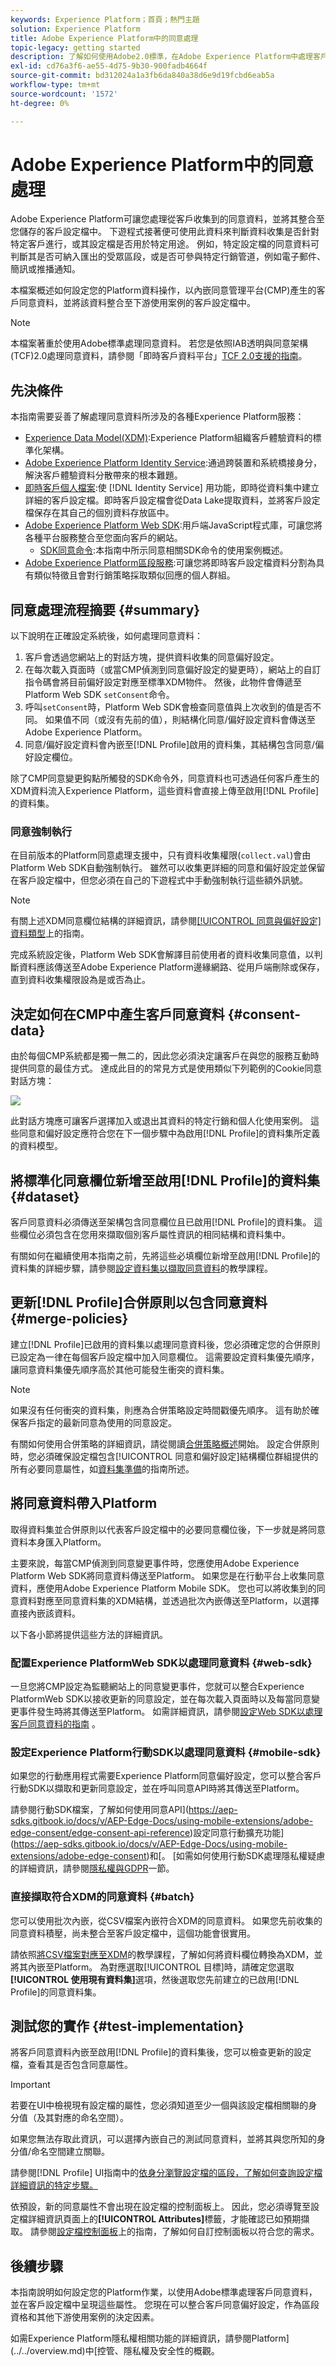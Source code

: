 ```yaml
---
keywords: Experience Platform；首頁；熱門主題
solution: Experience Platform
title: Adobe Experience Platform中的同意處理
topic-legacy: getting started
description: 了解如何使用Adobe2.0標準，在Adobe Experience Platform中處理客戶同意訊號。
exl-id: cd76a3f6-ae55-4d75-9b30-900fadb4664f
source-git-commit: bd312024a1a3fb6da840a38d6e9d19fcbd6eab5a
workflow-type: tm+mt
source-wordcount: '1572'
ht-degree: 0%

---
```


# Adobe Experience Platform中的同意處理

Adobe Experience Platform可讓您處理從客戶收集到的同意資料，並將其整合至您儲存的客戶設定檔中。 下遊程式接著便可使用此資料來判斷資料收集是否針對特定客戶進行，或其設定檔是否用於特定用途。 例如，特定設定檔的同意資料可判斷其是否可納入匯出的受眾區段，或是否可參與特定行銷管道，例如電子郵件、簡訊或推播通知。

本檔案概述如何設定您的Platform資料操作，以內嵌同意管理平台(CMP)產生的客戶同意資料，並將該資料整合至下游使用案例的客戶設定檔中。

>[!NOTE]
>
>本檔案著重於使用Adobe標準處理同意資料。 若您是依照IAB透明與同意架構(TCF)2.0處理同意資料，請參閱「即時客戶資料平台」[TCF 2.0支援的指南](../iab/overview.md)。

## 先決條件

本指南需要妥善了解處理同意資料所涉及的各種Experience Platform服務：

* [Experience Data Model(XDM)](../../../../xdm/home.md):Experience Platform組織客戶體驗資料的標準化架構。
* [Adobe Experience Platform Identity Service](../../../../identity-service/home.md):通過跨裝置和系統橋接身分，解決客戶體驗資料分散帶來的根本難題。
* [即時客戶個人檔案](../../../../profile/home.md):使 [!DNL Identity Service] 用功能，即時從資料集中建立詳細的客戶設定檔。即時客戶設定檔會從Data Lake提取資料，並將客戶設定檔保存在其自己的個別資料存放區中。
* [Adobe Experience Platform Web SDK](../../../../edge/home.md):用戶端JavaScript程式庫，可讓您將各種平台服務整合至您面向客戶的網站。
   * [SDK同意命令](../../../../edge/consent/supporting-consent.md):本指南中所示同意相關SDK命令的使用案例概述。
* [Adobe Experience Platform區段服務](../../../../segmentation/home.md):可讓您將即時客戶設定檔資料分割為具有類似特徵且會對行銷策略採取類似回應的個人群組。

## 同意處理流程摘要 {#summary}

以下說明在正確設定系統後，如何處理同意資料：

1. 客戶會透過您網站上的對話方塊，提供資料收集的同意偏好設定。
1. 在每次載入頁面時（或當CMP偵測到同意偏好設定的變更時），網站上的自訂指令碼會將目前偏好設定對應至標準XDM物件。 然後，此物件會傳遞至Platform Web SDK `setConsent`命令。
1. 呼叫`setConsent`時，Platform Web SDK會檢查同意值與上次收到的值是否不同。 如果值不同（或沒有先前的值），則結構化同意/偏好設定資料會傳送至Adobe Experience Platform。
1. 同意/偏好設定資料會內嵌至[!DNL Profile]啟用的資料集，其結構包含同意/偏好設定欄位。

除了CMP同意變更鈎點所觸發的SDK命令外，同意資料也可透過任何客戶產生的XDM資料流入Experience Platform，這些資料會直接上傳至啟用[!DNL Profile]的資料集。

### 同意強制執行

在目前版本的Platform同意處理支援中，只有資料收集權限(`collect.val`)會由Platform Web SDK自動強制執行。 雖然可以收集更詳細的同意和偏好設定並保留在客戶設定檔中，但您必須在自己的下遊程式中手動強制執行這些額外訊號。

>[!NOTE]
>
>有關上述XDM同意欄位結構的詳細資訊，請參閱[[!UICONTROL 同意與偏好設定]資料類型](../../../../xdm/data-types/consents.md)上的指南。

完成系統設定後，Platform Web SDK會解譯目前使用者的資料收集同意值，以判斷資料應該傳送至Adobe Experience Platform邊緣網路、從用戶端刪除或保存，直到資料收集權限設為是或否為止。

## 決定如何在CMP中產生客戶同意資料 {#consent-data}

由於每個CMP系統都是獨一無二的，因此您必須決定讓客戶在與您的服務互動時提供同意的最佳方式。 達成此目的的常見方式是使用類似下列範例的Cookie同意對話方塊：

![](../../../images/governance-privacy-security/consent/adobe/overview/consent-dialog.png)

此對話方塊應可讓客戶選擇加入或退出其資料的特定行銷和個人化使用案例。 這些同意和偏好設定應符合您在下一個步驟中為啟用[!DNL Profile]的資料集所定義的資料模型。

## 將標準化同意欄位新增至啟用[!DNL Profile]的資料集 {#dataset}

客戶同意資料必須傳送至架構包含同意欄位且已啟用[!DNL Profile]的資料集。 這些欄位必須包含在您用來擷取個別客戶屬性資訊的相同結構和資料集中。

有關如何在繼續使用本指南之前，先將這些必填欄位新增至啟用[!DNL Profile]的資料集的詳細步驟，請參閱[設定資料集以擷取同意資料](./dataset.md)的教學課程。

## 更新[!DNL Profile]合併原則以包含同意資料 {#merge-policies}

建立[!DNL Profile]已啟用的資料集以處理同意資料後，您必須確定您的合併原則已設定為一律在每個客戶設定檔中加入同意欄位。 這需要設定資料集優先順序，讓同意資料集優先順序高於其他可能發生衝突的資料集。

>[!NOTE]
>
>如果沒有任何衝突的資料集，則應為合併策略設定時間戳優先順序。 這有助於確保客戶指定的最新同意為使用的同意設定。

有關如何使用合併策略的詳細資訊，請從閱讀[合併策略概述](../../../../profile/merge-policies/overview.md)開始。 設定合併原則時，您必須確保設定檔包含[!UICONTROL 同意和偏好設定]結構欄位群組提供的所有必要同意屬性，如[資料集準備](./dataset.md)的指南所述。

## 將同意資料帶入Platform

取得資料集並合併原則以代表客戶設定檔中的必要同意欄位後，下一步就是將同意資料本身匯入Platform。

主要來說，每當CMP偵測到同意變更事件時，您應使用Adobe Experience Platform Web SDK將同意資料傳送至Platform。 如果您是在行動平台上收集同意資料，應使用Adobe Experience Platform Mobile SDK。 您也可以將收集到的同意資料對應至同意資料集的XDM結構，並透過批次內嵌傳送至Platform，以選擇直接內嵌該資料。

以下各小節將提供這些方法的詳細資訊。

### 配置Experience PlatformWeb SDK以處理同意資料 {#web-sdk}

一旦您將CMP設定為監聽網站上的同意變更事件，您就可以整合Experience PlatformWeb SDK以接收更新的同意設定，並在每次載入頁面時以及每當同意變更事件發生時將其傳送至Platform。 如需詳細資訊，請參閱[設定Web SDK以處理客戶同意資料的指南](./sdk.md) 。

### 設定Experience Platform行動SDK以處理同意資料 {#mobile-sdk}

如果您的行動應用程式需要Experience Platform同意偏好設定，您可以整合客戶行動SDK以擷取和更新同意設定，並在呼叫同意API時將其傳送至Platform。

請參閱行動SDK檔案，了解如何使用同意API](https://aep-sdks.gitbook.io/docs/v/AEP-Edge-Docs/using-mobile-extensions/adobe-edge-consent/edge-consent-api-reference)設定同意行動擴充功能](https://aep-sdks.gitbook.io/docs/v/AEP-Edge-Docs/using-mobile-extensions/adobe-edge-consent)和[。 [如需如何使用行動SDK處理隱私權疑慮的詳細資訊，請參閱[隱私權與GDPR](https://aep-sdks.gitbook.io/docs/v/AEP-Edge-Docs/resources/privacy-and-gdpr)一節。

### 直接擷取符合XDM的同意資料 {#batch}

您可以使用批次內嵌，從CSV檔案內嵌符合XDM的同意資料。 如果您先前收集的同意資料積壓，尚未整合至客戶設定檔中，這個功能會很實用。

請依照[將CSV檔案對應至XDM](../../../../ingestion/tutorials/map-a-csv-file.md)的教學課程，了解如何將資料欄位轉換為XDM，並將其內嵌至Platform。 為對應選取[!UICONTROL 目標]時，請確定您選取&#x200B;**[!UICONTROL 使用現有資料集]**&#x200B;選項，然後選取您先前建立的已啟用[!DNL Profile]的同意資料集。

## 測試您的實作 {#test-implementation}

將客戶同意資料內嵌至啟用[!DNL Profile]的資料集後，您可以檢查更新的設定檔，查看其是否包含同意屬性。

>[!IMPORTANT]
>
>若要在UI中檢視現有設定檔的屬性，您必須知道至少一個與該設定檔相關聯的身分值（及其對應的命名空間）。
>
>如果您無法存取此資訊，可以選擇內嵌自己的測試同意資料，並將其與您所知的身分值/命名空間建立關聯。

請參閱[!DNL Profile] UI指南中的[依身分瀏覽設定檔的區段，了解如何查詢設定檔詳細資訊的特定步驟。](../../../../profile/ui/user-guide.md#browse)

依預設，新的同意屬性不會出現在設定檔的控制面板上。 因此，您必須導覽至設定檔詳細資訊頁面上的&#x200B;**[!UICONTROL Attributes]**&#x200B;標籤，才能確認已如預期擷取。 請參閱[設定檔控制面板](../../../../profile/ui/profile-dashboard.md)上的指南，了解如何自訂控制面板以符合您的需求。

<!-- (To be included once CJM is GA)
## Handling consent in Customer Journey Management

If you are using Customer Journey Management, after confirming that your profiles and segments contain consent data, you can start honoring customer [marketing preferences](../../../../xdm/data-types/consents.md#marketing) when pulling segments from Platform. Specifically, profiles who have opted out of the email marketing preference should not be included in segments that are targeted for email campaigns.

Customer Journey Management can also send consent-change signals back to Platform. When a customer selects an "unsubscribe" link in an email message, the updated consent preference is sent to Platform and the appropriate profile attributes are updated accordingly.
-->

## 後續步驟

本指南說明如何設定您的Platform作業，以使用Adobe標準處理客戶同意資料，並在客戶設定檔中呈現這些屬性。 您現在可以整合客戶同意偏好設定，作為區段資格和其他下游使用案例的決定因素。

如需Experience Platform隱私權相關功能的詳細資訊，請參閱Platform](../../overview.md)中[控管、隱私權及安全性的概觀。
